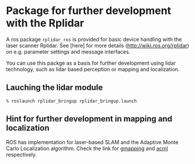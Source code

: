 # Package for further development with the Rplidar

A ros package `rplidar_ros` is provided for basic device handling with the laser scanner Rplidar. See [here] for more details (http://wiki.ros.org/rplidar) on e.g. parameter settings and message interfaces. 

You can use this packge as a basis for further development using lidar technology, such as lidar based perception or mapping and localization. 

## Lauching the lidar module

    % roslaunch rplidar_bringup rplidar_bringup.launch

## Hint for further development in mapping and localization

ROS has implementation for laser-based SLAM and the Adaptive Monte Carlo Localization algorithm. Check the link for [gmapping](http://wiki.ros.org/gmapping) and [acml](https://wiki.ros.org/amcl) respectively. 